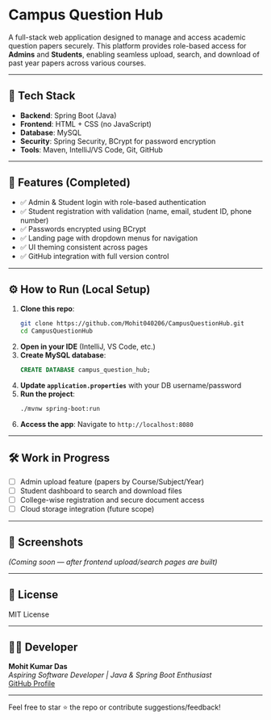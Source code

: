 # Campus Question Hub

A full-stack web application designed to manage and access academic question papers securely. This platform provides role-based access for **Admins** and **Students**, enabling seamless upload, search, and download of past year papers across various courses.

---

## 🚀 Tech Stack

- **Backend**: Spring Boot (Java)
- **Frontend**: HTML + CSS (no JavaScript)
- **Database**: MySQL
- **Security**: Spring Security, BCrypt for password encryption
- **Tools**: Maven, IntelliJ/VS Code, Git, GitHub

---

## 🔐 Features (Completed)

- ✅ Admin & Student login with role-based authentication
- ✅ Student registration with validation (name, email, student ID, phone number)
- ✅ Passwords encrypted using BCrypt
- ✅ Landing page with dropdown menus for navigation
- ✅ UI theming consistent across pages
- ✅ GitHub integration with full version control

---

## ⚙️ How to Run (Local Setup)

1. **Clone this repo**:
   ```bash
   git clone https://github.com/Mohit040206/CampusQuestionHub.git
   cd CampusQuestionHub
   ```
2. **Open in your IDE** (IntelliJ, VS Code, etc.)
3. **Create MySQL database**:
   ```sql
   CREATE DATABASE campus_question_hub;
   ```
4. **Update `application.properties`** with your DB username/password
5. **Run the project**:
   ```bash
   ./mvnw spring-boot:run
   ```
6. **Access the app**:
   Navigate to `http://localhost:8080`

---

## 🛠 Work in Progress

- [ ] Admin upload feature (papers by Course/Subject/Year)
- [ ] Student dashboard to search and download files
- [ ] College-wise registration and secure document access
- [ ] Cloud storage integration (future scope)

---

## 📸 Screenshots
*(Coming soon — after frontend upload/search pages are built)*

---

## 📄 License
MIT License

---

## 🙋‍♂️ Developer
**Mohit Kumar Das**  
*Aspiring Software Developer | Java & Spring Boot Enthusiast*  
[GitHub Profile](https://github.com/Mohit040206)

---

Feel free to star ⭐ the repo or contribute suggestions/feedback!
